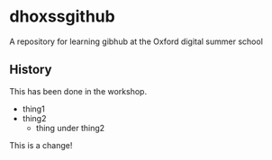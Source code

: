 # dhoxssgithub
A repository for learning gibhub at the Oxford digital summer school

## History

This has been done in the workshop.

* thing1
* thing2
  * thing under thing2

This is a change!